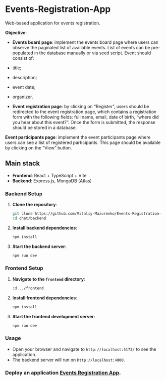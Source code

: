 # Events-Registration-App
Web-based application for events registration.

**Objective**:
- **Events board page**: implement the events board page where users can observe the
paginated list of available events. List of events can be pre-populated in the database
manually or via seed script. Event should consist of:
- title;
- description;
- event date;
- organizer.

- **Event registration page**: by clicking on “Register”, users should be redirected to the
event registration page, which contains a registration form with the following fields: full
name, email, date of birth, “where did you hear about this event?”.
Once the form is submitted, the response should be stored in a database.

**Event participants page**: implement the event participants page where users can see
a list of registered participants. This page should be available by clicking on the “View”
button.

## Main stack

- **Frontend**: React + TypeScript + Vite
- **Backend**: Express.js, MongoDB (Atlas)

### Backend Setup

1. **Clone the repository**:

   ```bash
   git clone https://github.com/Vitaliy-Mazurenko/Events-Registration-App.git
   cd chat/backend

   ```

2. **Install backend dependencies**:

   ```bash
   npm install
   ```

3. **Start the backend server**:
   ```bash
   npm run dev
   ```

### Frontend Setup

1. **Navigate to the `frontend` directory**:

   ```bash
   cd ../frontend
   ```

2. **Install frontend dependencies**:

   ```bash
   npm install
   ```

3. **Start the frontend development server**:
   ```bash
   npm run dev
   ```

### Usage


- Open your browser and navigate to `http://localhost:5173/` to see the application.
- The backend server will run on `http://localhost:4000`.


###  Deploy an application [Events Registration App](http://events.victory.vinnica.ua/).
